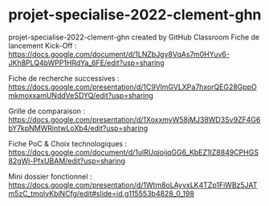 # projet-specialise-2022-clement-ghn
projet-specialise-2022-clement-ghn created by GitHub Classroom
Fiche de lancement Kick-Off :
https://docs.google.com/document/d/1LNZbJgy8VqAs7m0HYuv6-JKh8PLQ4bWPP1HRdYa_6FE/edit?usp=sharing

Fiche de recherche successives :
https://docs.google.com/presentation/d/1C9VlmGVLXPa7hxorQEG28GppOmkmoxxamUNddVeSDYQ/edit?usp=sharing

Grille de comparaison :
https://docs.google.com/presentation/d/1XoxxmyW58jMJ38WD3Sv9ZF4G6bY7kpNMWRintwLoXb4/edit?usp=sharing

Fiche PoC & Choix technologiques :
https://docs.google.com/document/d/1ulRUqjoijqGG6_KbEZ1IZ8849CPHGS82gWj-PfxUBAM/edit?usp=sharing

Mini dossier fonctionnel :
https://docs.google.com/presentation/d/1Wtm8oLAyvxLK4TZp1FiWBz5JATm5zC_tmolvKbiNCfg/edit#slide=id.g115553b4828_0_198
